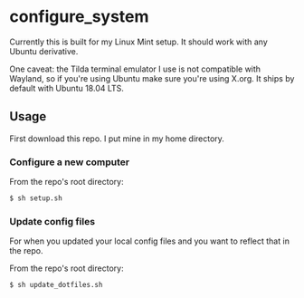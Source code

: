# configure_system

Currently this is built for my Linux Mint setup. It should work with any Ubuntu derivative. 

One caveat: the Tilda terminal emulator I use is not compatible with Wayland, so if you're using Ubuntu make sure you're using X.org. It ships by default with Ubuntu 18.04 LTS.


## Usage

First download this repo. I put mine in my home directory.

### Configure a new computer

From the repo's root directory:
```bash
$ sh setup.sh
```

### Update config files

For when you updated your local config files and you want to reflect that in the repo.

From the repo's root directory:
```bash
$ sh update_dotfiles.sh
```
